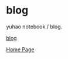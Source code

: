# blog

yuhao notebook / blog.

[blog](https://yuhao-kuo.github.io/blog)

[Home Page](https://yuhao-kuo.github.io)
